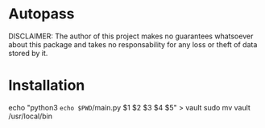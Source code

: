 # Autopass

DISCLAIMER:
The author of this project makes no guarantees whatsoever about this package and takes no responsability for any loss or theft of data stored by it.

# Installation

echo "python3 `echo $PWD`/main.py \$1 \$2 \$3 \$4 \$5" > vault
sudo mv vault /usr/local/bin
